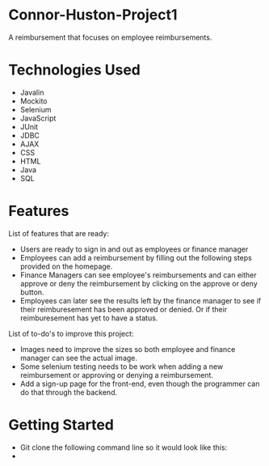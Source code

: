 # Connor-Huston-Project1
A reimbursement that focuses on employee reimbursements.

# Technologies Used

* Javalin
* Mockito
* Selenium
* JavaScript
* JUnit
* JDBC
* AJAX
* CSS
* HTML
* Java
* SQL

# Features

List of features that are ready:

* Users are ready to sign in and out as employees or finance manager
* Employees can add a reimbursement by filling out the following steps provided on the homepage.
* Finance Managers can see employee's reimbursements and can either approve or deny the reimbursement by clicking on the approve or deny button.
* Employees can later see the results left by the finance manager to see if their reimburesement has been approved or denied. Or if their reimburesement has yet to have a status.

List of to-do's to improve this project:

* Images need to improve the sizes so both employee and finance manager can see the actual image.
* Some selenium testing needs to be work when adding a new reimbursement or approving or denying a reimbursement.
* Add a sign-up page for the front-end, even though the programmer can do that through the backend.

# Getting Started

* Git clone the following command line so it would look like this:
* 

